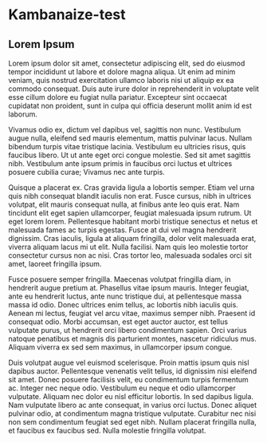 # Kambanaize-test

## Lorem Ipsum

Lorem ipsum dolor sit amet, consectetur adipiscing elit, sed do eiusmod tempor incididunt ut labore et dolore magna aliqua. Ut enim ad minim veniam, quis nostrud exercitation ullamco laboris nisi ut aliquip ex ea commodo consequat. Duis aute irure dolor in reprehenderit in voluptate velit esse cillum dolore eu fugiat nulla pariatur. Excepteur sint occaecat cupidatat non proident, sunt in culpa qui officia deserunt mollit anim id est laborum.

Vivamus odio ex, dictum vel dapibus vel, sagittis non nunc. Vestibulum augue nulla, eleifend sed mauris elementum, mattis pulvinar lacus. Nullam bibendum turpis vitae tristique lacinia. Vestibulum eu ultricies risus, quis faucibus libero. Ut ut ante eget orci congue molestie. Sed sit amet sagittis nibh. Vestibulum ante ipsum primis in faucibus orci luctus et ultrices posuere cubilia curae; Vivamus nec ante turpis.

Quisque a placerat ex. Cras gravida ligula a lobortis semper. Etiam vel urna quis nibh consequat blandit iaculis non erat. Fusce cursus, nibh in ultrices volutpat, elit mauris consequat nulla, at finibus ante leo quis erat. Nam tincidunt elit eget sapien ullamcorper, feugiat malesuada ipsum rutrum. Ut eget lorem lorem. Pellentesque habitant morbi tristique senectus et netus et malesuada fames ac turpis egestas. Fusce at dui vel magna hendrerit dignissim. Cras iaculis, ligula at aliquam fringilla, dolor velit malesuada erat, viverra aliquam lacus mi ut elit. Nulla facilisi. Nam quis leo molestie tortor consectetur cursus non ac nisi. Cras tortor leo, malesuada sodales orci sit amet, laoreet fringilla ipsum.

Fusce posuere semper fringilla. Maecenas volutpat fringilla diam, in hendrerit augue pretium at. Phasellus vitae ipsum mauris. Integer feugiat, ante eu hendrerit luctus, ante nunc tristique dui, at pellentesque massa massa id odio. Donec ultrices enim tellus, ac lobortis nibh iaculis quis. Aenean mi lectus, feugiat vel arcu vitae, maximus semper nibh. Praesent id consequat odio. Morbi accumsan, est eget auctor auctor, est tellus vulputate purus, ut hendrerit orci libero condimentum sapien. Orci varius natoque penatibus et magnis dis parturient montes, nascetur ridiculus mus. Aliquam viverra ex sed sem maximus, in ullamcorper ipsum congue.

Duis volutpat augue vel euismod scelerisque. Proin mattis ipsum quis nisl dapibus auctor. Pellentesque venenatis velit tellus, id dignissim nisi eleifend sit amet. Donec posuere facilisis velit, eu condimentum turpis fermentum ac. Integer nec neque odio. Vestibulum eu neque et odio ullamcorper vulputate. Aliquam nec dolor eu nisl efficitur lobortis. In sed dapibus ligula. Nam vulputate libero ac ante consequat, in varius orci luctus. Donec aliquet pulvinar odio, at condimentum magna tristique vulputate. Curabitur nec nisi non sem condimentum feugiat sed eget nibh. Nullam placerat fringilla nulla, et faucibus ex faucibus sed. Nulla molestie fringilla volutpat.